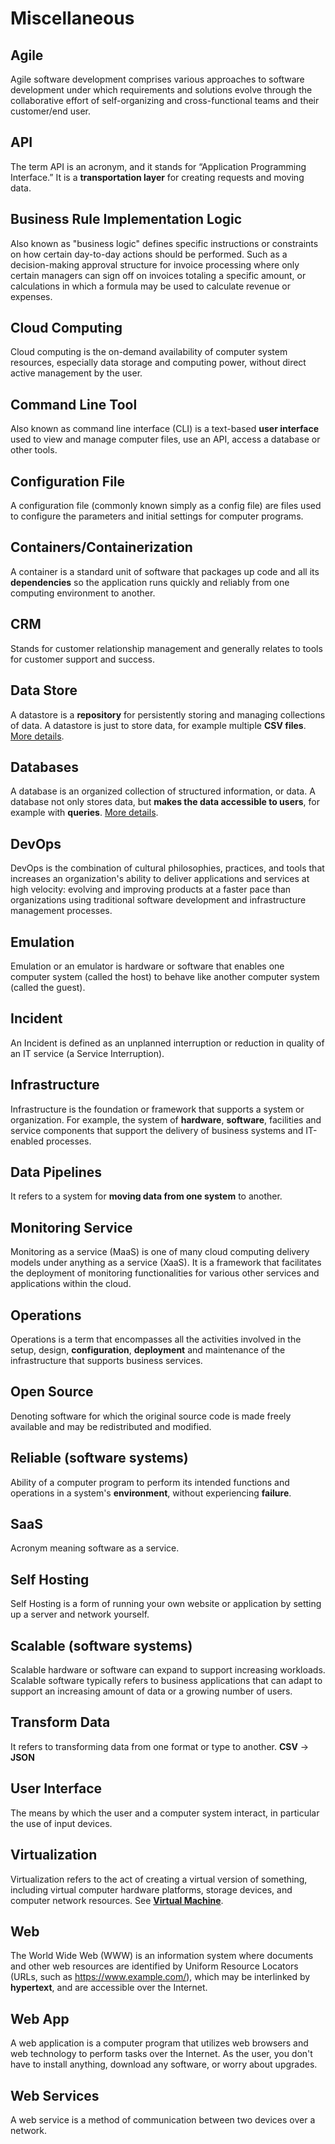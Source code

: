 # Miscellaneous 

## Agile

Agile software development comprises various approaches to software development under which requirements and solutions evolve through the collaborative effort of self-organizing and cross-functional teams and their customer/end user.

## API

The term API is an acronym, and it stands for “Application Programming Interface.” It is a **transportation layer** for creating requests and moving data.

## Business Rule Implementation Logic

Also known as "business logic" defines specific instructions or constraints on how certain day-to-day actions should be performed. Such as a decision-making approval structure for invoice processing where only certain managers can sign off on invoices totaling a specific amount, or calculations in which a formula may be used to calculate revenue or expenses.

## Cloud Computing

Cloud computing is the on-demand availability of computer system resources, especially data storage and computing power, without direct active management by the user.

## Command Line Tool

Also known as command line interface (CLI) is a text-based **user interface** used to view and manage computer files, use an API, access a database or other tools.

## Configuration File

A configuration file (commonly known simply as a config file) are files used to configure the parameters and initial settings for computer programs.

## Containers/Containerization

A container is a standard unit of software that packages up code and all its **dependencies** so the application runs quickly and reliably from one computing environment to another.

## CRM

Stands for customer relationship management and generally relates to tools for customer support and success.

## Data Store

A datastore is a **repository** for persistently storing and managing collections of data. A datastore is just to store data, for example multiple **CSV files**. [More details](https://www.quora.com/What-is-the-difference-between-data-store-and-data-base/answer/Florian-Goossens).

## Databases

A database is an organized collection of structured information, or data. A database not only stores data, but **makes the data accessible to users**, for example with **queries**. [More details](https://www.quora.com/What-is-the-difference-between-data-store-and-data-base/answer/Florian-Goossens).

## DevOps

DevOps is the combination of cultural philosophies, practices, and tools that increases an organization's ability to deliver applications and services at high velocity: evolving and improving products at a faster pace than organizations using traditional software development and infrastructure management processes.

## Emulation

Emulation or an emulator is hardware or software that enables one computer system (called the host) to behave like another computer system (called the guest).

## Incident 

An Incident is defined as an unplanned interruption or reduction in quality of an IT service (a Service Interruption).

## Infrastructure

Infrastructure is the foundation or framework that supports a system or organization. For example, the system of **hardware**, **software**, facilities and service components that support the delivery of business systems and IT-enabled processes.

## Data Pipelines

It refers to a system for **moving data from one system** to another.

## Monitoring Service

Monitoring as a service (MaaS) is one of many cloud computing delivery models under anything as a service (XaaS). It is a framework that facilitates the deployment of monitoring functionalities for various other services and applications within the cloud.

## Operations

Operations is a term that encompasses all the activities involved in the setup, design, **configuration**, **deployment** and maintenance of the infrastructure that supports business services.

## Open Source

Denoting software for which the original source code is made freely available and may be redistributed and modified.

## Reliable (software systems)

Ability of a computer program to perform its intended functions and operations in a system's **environment**, without experiencing **failure**.

## SaaS

Acronym meaning software as a service.

## Self Hosting

Self Hosting is a form of running your own website or application by setting up a server and network yourself.

## Scalable (software systems)

Scalable hardware or software can expand to support increasing workloads. Scalable software typically refers to business applications that can adapt to support an increasing amount of data or a growing number of users.

## Transform Data

It refers to transforming data from one format or type to another. **CSV** -> **JSON**

## User Interface

The means by which the user and a computer system interact, in particular the use of input devices.

## Virtualization

Virtualization refers to the act of creating a virtual version of something, including virtual computer hardware platforms, storage devices, and computer network resources. See **[Virtual Machine](https://github.com/non-binary/glossary/blob/main/os.md#virtual-machine)**.

## Web

The World Wide Web (WWW) is an information system where documents and other web resources are identified by Uniform Resource Locators (URLs, such as https://www.example.com/), which may be interlinked by **hypertext**, and are accessible over the Internet.

## Web App

A web application is a computer program that utilizes web browsers and web technology to perform tasks over the Internet. As the user, you don't have to install anything, download any software, or worry about upgrades.

## Web Services

A web service is a method of communication between two devices over a network.
